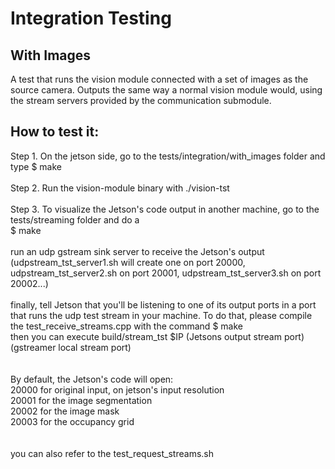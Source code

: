 # Integration Testing

## With Images 

A test that runs the vision module connected with a set of images as the source camera. Outputs the same way a normal vision module would, using the stream servers provided by the communication submodule.

## How to test it:

Step 1. On the jetson side, go to the tests/integration/with_images folder and type $ make
<br/><br/>
Step 2. Run the vision-module binary with ./vision-tst
<br/><br/>
Step 3. To visualize the Jetson's code output in another machine, go to the tests/streaming folder and do a<br/> 
$ make
<br/><br/>
run an udp gstream sink server to receive the Jetson's output (udpstream_tst_server1.sh will create one on port 20000, udpstream_tst_server2.sh on port 20001, udpstream_tst_server3.sh on port 20002...) 
<br/><br/>
finally, tell Jetson that you'll be listening to one of its output ports in a port that runs the udp test stream in your machine. To do that, please compile the test_receive_streams.cpp with the command 
$ make <br/>
then you can execute build/stream_tst $IP (Jetsons output stream port) (gstreamer local stream port)<br/>
<br/><br/>
By default, the Jetson's code will open:<br/>
20000 for original input, on jetson's input resolution<br/>
20001 for the image segmentation<br/>
20002 for the image mask<br/>
20003 for the occupancy grid<br/>
<br/><br/>
you can also refer to the test_request_streams.sh<br/>

